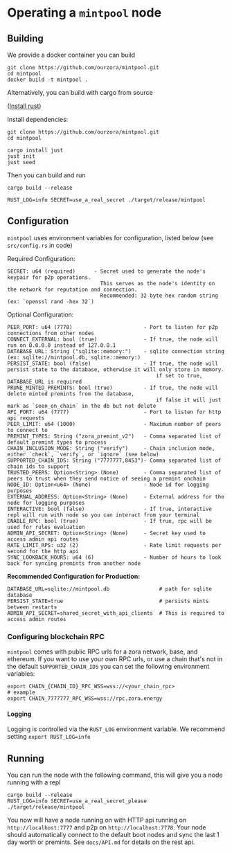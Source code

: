 # Operating a `mintpool` node

## Building

We provide a docker container you can build

```shell
git clone https://github.com/ourzora/mintpool.git
cd mintpool
docker build -t mintpool .
```

Alternatively, you can build with cargo from source

([Install rust](https://www.rust-lang.org/tools/install))

Install dependencies:

```shell
git clone https://github.com/ourzora/mintpool.git
cd mintpool

cargo install just
just init
just seed
```

Then you can build and run

```shell
cargo build --release

RUST_LOG=info SECRET=use_a_real_secret ./target/release/mintpool
```

## Configuration

`mintpool` uses environment variables for configuration, listed below (see `src/config.rs` in code)

Required Configuration:

```
SECRET: u64 (required)      - Secret used to generate the node's keypair for p2p operations.
                              This serves as the node's identity on the network for reputation and connection.
                              Recommended: 32 byte hex random string (ex: `openssl rand -hex 32`)
```

Optional Configuration:

```
PEER_PORT: u64 (7778)                       - Port to listen for p2p connections from other nodes
CONNECT_EXTERNAL: bool (true)               - If true, the node will run on 0.0.0.0 instead of 127.0.0.1
DATABASE_URL: String ("sqlite::memory:")    - sqlite connection string (ex: sqlite://mintpool.db, sqlite::memory:)
PERSIST_STATE: bool (false)                 - If true, the node will persist state to the database, otherwise it will only store in memory.
                                                if set to true, DATABASE_URL is required
PRUNE_MINTED_PREMINTS: bool (true)          - If true, the node will delete minted premints from the database, 
                                                if false it will just mark as `seen_on_chain` in the db but not delete 
API_PORT: u64 (7777)                        - Port to listen for http api requests
PEER_LIMIT: u64 (1000)                      - Maximum number of peers to connect to
PREMINT_TYPES: String ("zora_premint_v2")   - Comma separated list of default premint types to process
CHAIN_INCLUSION_MODE: String ("verify")     - Chain inclusion mode, either `check`, `verify`, or `ignore` (see below)
SUPPORTED_CHAIN_IDS: String ("7777777,8453")- Comma separated list of chain ids to support
TRUSTED_PEERS: Option<String> (None)        - Comma separated list of peers to trust when they send notice of seeing a premint onchain
NODE_ID: Option<u64> (None)                 - Node id for logging purposes
EXTERNAL_ADDRESS: Option<String> (None)     - External address for the node for logging purposes
INTERACTIVE: bool (false)                   - If true, interactive repl will run with node so you can interact from your terminal
ENABLE_RPC: bool (true)                     - If true, rpc will be used for rules evaluation
ADMIN_API_SECRET: Option<String> (None)     - Secret key used to access admin api routes
RATE_LIMIT_RPS: u32 (2)                     - Rate limit requests per second for the http api
SYNC_LOOKBACK_HOURS: u64 (6)                - Number of hours to look back for syncing premints from another node
```

**Recommended Configuration for Production:**

```
DATABASE_URL=sqlite://mintpool.db                # path for sqlite database
PERSIST_STATE=true                               # persists mints between restarts
ADMIN_API_SECRET=shared_secret_with_api_clients  # This is required to access admin routes
```

### Configuring blockchain RPC

`mintpool` comes with public RPC urls for a zora network, base, and ethereum. If you want to use
your own RPC urls, or use a chain that's not in the default `SUPPORTED_CHAIN_IDS` you can set the
following environment variables:

```
export CHAIN_{CHAIN_ID}_RPC_WSS=wss://<your_chain_rpc>
# example
export CHAIN_7777777_RPC_WSS=wss://rpc.zora.energy
```

#### Logging

Logging is controlled via the `RUST_LOG` environment variable. We recommend
setting `export RUST_LOG=info`

## Running

You can run the node with the following command, this will give you a node running with a repl

```shell
cargo build --release
RUST_LOG=info SECRET=use_a_real_secret_please ./target/release/mintpool
```

You now will have a node running on with HTTP api running on `http://localhost:7777` and p2p
on `http://localhost:7778`.
Your node should automatically connect to the default boot nodes and sync the last 1 day worth or
premints. See `docs/API.md` for details on the rest api.
